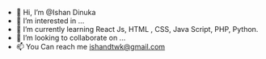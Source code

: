 - 👋 Hi, I’m @Ishan Dinuka
- 👀 I’m interested in ...
- 🌱 I’m currently learning React Js, HTML , CSS, Java Script, PHP, Python.
- 💞️ I’m looking to collaborate on ...
- 📫 You Can reach me ishandtwk@gmail.com

<!---
Ishandin/Ishandin is a ✨ special ✨ repository because its `README.md` (this file) appears on your GitHub profile.
You can click the Preview link to take a look at your changes.
--->
